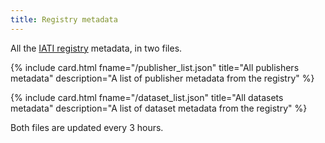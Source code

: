 ```yaml
---
title: Registry metadata
---
```

All the [IATI registry](https://iatiregistry.org) metadata, in two files.

<div class="row">
  {% include card.html fname="/publisher_list.json" title="All publishers metadata" description="A list of publisher metadata from the registry" %}

  {% include card.html fname="/dataset_list.json" title="All datasets metadata" description="A list of dataset metadata from the registry" %}
</div>

Both files are updated every 3 hours.
